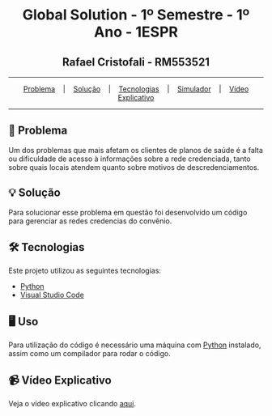 <h1 align="center">Global Solution - 1º Semestre - 1º Ano - 1ESPR</h1>
<h2 align="center">Rafael Cristofali - RM553521</h2>

<hr/>

<p align="center">
  <a href="#pushpin-Problema">Problema</a>
  &nbsp;&nbsp;&nbsp;|&nbsp;&nbsp;&nbsp;
  <a href="#bulb-Solução">Solução</a>
  &nbsp;&nbsp;&nbsp;|&nbsp;&nbsp;&nbsp;
  <a href="#hammer_and_wrench-Tecnologias">Tecnologias</a>
  &nbsp;&nbsp;&nbsp;|&nbsp;&nbsp;&nbsp;
  <a href="#desktop_computer-Simulador">Simulador</a>
  &nbsp;&nbsp;&nbsp;|&nbsp;&nbsp;&nbsp;
  <a href="#desktop_computer-Vídeo-Explicativo">Vídeo Explicativo</a>
</p>

<hr/>

## :pushpin: Problema
Um dos problemas que mais afetam os clientes de planos de saúde é a falta ou dificuldade de acesso à informações sobre a rede credenciada, tanto sobre quais locais atendem quanto sobre motivos de descredenciamentos.

## :bulb: Solução
Para solucionar esse problema em questão foi desenvolvido um código para gerenciar as redes credencias do convênio.

## :hammer_and_wrench: Tecnologias
Este projeto utilizou as seguintes tecnologias:
* [Python](https://www.python.org/)
* [Visual Studio Code](https://code.visualstudio.com/)

## :desktop_computer: Uso
Para utilização do código é necessário uma máquina com [Python](https://www.python.org/) instalado, assim como um compilador para rodar o código.

## :video_camera: Vídeo Explicativo
Veja o vídeo explicativo clicando [aqui](https://youtu.be/b-OS9fHBYW0).